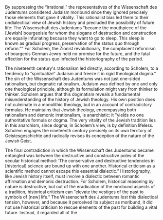 By suppressing the “irrational,” the representatives of the Wissenschaft des Judentums considered Judaism moribund since they ignored precisely those elements that gave it vitality. This rationalist bias led them to their undialectical view of Jewish history and precluded the possibility of future life: The Wissenschaft des Judentums “became the mouthpiece of the [Jewish] bourgeoisie for whom the slogans of destruction and construction are equally infuriating because they want to go to sleep. This sleep is known as gradual progress, preservation of the status quo through reform.”” For Scholem, the Zionist revolutionary, the complacent reformism of bourgeois German Jewry held no promise for the future, and the fatal affection for the status quo infected the historiography of the period.

The nineteenth century's rationalism led directly, according to Scholem, to a tendency to “spiritualize” Judaism and freeze it in rigid theological dogma.” The sin of the Wissenschaft des Judentums was not just one-sided rationalism, but dogmatic rationalism. Judaism was defined by one and only one theological principle, although its formulation might vary from thinker to thinker. Scholem argues that this dogmatism reveals a fundamental misunderstanding of the history of Jewish theology. His own position does not culminate in a monolithic theology, but in an account of contradictory formulas. He maintains that Jewish theology, encompassing both rationalism and demonic irrationalism, is anarchistic:  it "yields no one authoritative formula or dogma. The very vitality of the Jewish tradition lies in this anarchism, since dogma, in Scholem’s view, is by definition lifeless. Scholem engages the nineteenth century precisely on its own territory of Geistesgeschichte and radically revises its conception of the nature of the Jewish Geist.

The final contradiction in which the Wissenschaft des Judentums became entangled was between the destructive and constructive poles of the secular historical method: ‘The conservative and destructive tendencies in [historical] science are bound up with one another. Historical criticism as a scientific method cannot escape this essential dialectic.” Historiography, like Jewish history itself, must involve a dialectic between romantic affirmation and demonic destruction. For Scholem, historical reasoning by nature is destructive, but out of the eradication of the moribund aspects of a tradition, historical criticism can “elevate the vestiges of the past to symbols of [new] life.” The Wissenschaft des Judentums lost this dialectical tension, however, and because it perceived its subject as moribund, it did not use historical criticism to rescue elements of the past for building a vital future. Instead, it regarded all of the
